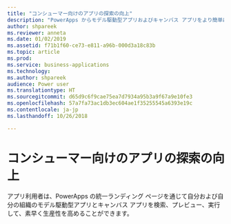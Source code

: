 ```yaml
---
title: "コンシューマー向けのアプリの探索の向上"
description: "PowerApps からモデル駆動型アプリおよびキャンバス アプリをより簡単に検索および実行できます。"
author: shpareek
ms.reviewer: anneta
ms.date: 01/02/2019
ms.assetid: f71b1f60-ce73-e811-a96b-000d3a18c83b
ms.topic: article
ms.prod: 
ms.service: business-applications
ms.technology: 
ms.author: shpareek
audience: Power user
ms.translationtype: HT
ms.sourcegitcommit: d65d9c6f9cae75ea7d7934a95b3a9f67a9e10fe3
ms.openlocfilehash: 57a7fa73ac1db3ec604ae1f35255545a6393e19c
ms.contentlocale: ja-jp
ms.lasthandoff: 10/26/2018

---
```

# <a name="improved-app-discovery-for-consumers"></a>コンシューマー向けのアプリの探索の向上




アプリ利用者は、PowerApps の統一ランディング ページを通じて自分および自分の組織のモデル駆動型アプリとキャンバス アプリを検索、プレビュー、実行して、素早く生産性を高めることができます。

